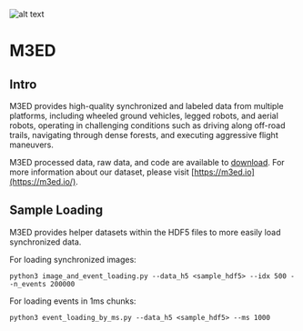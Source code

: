 ![alt text](https://github.com/daniilidis-group/m3ed/blob/main/M3ED_banner.webp)

# M3ED

## Intro

M3ED provides high-quality synchronized and labeled data from multiple platforms, including wheeled ground vehicles, legged robots, and aerial robots, operating in challenging conditions such as driving along off-road trails, navigating through dense forests, and executing aggressive flight maneuvers.

M3ED processed data, raw data, and code are available to
[download](https://m3ed.io/download/). For more information about our dataset,
please visit [https://m3ed.io](https://m3ed.io/).

## Sample Loading

M3ED provides helper datasets within the HDF5 files to more easily load synchronized data.

For loading synchronized images:
```
python3 image_and_event_loading.py --data_h5 <sample_hdf5> --idx 500 --n_events 200000
```

For loading events in 1ms chunks:
```
python3 event_loading_by_ms.py --data_h5 <sample_hdf5> --ms 1000
```
